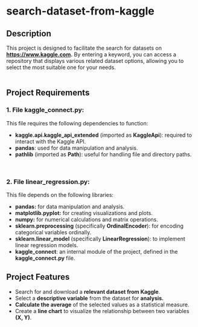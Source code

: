 # search-dataset-from-kaggle

## Description
This project is designed to facilitate the search for datasets on **https://www.kaggle.com.** By entering a keyword, you can access a repository that displays various related dataset options, allowing you to select the most suitable one for your needs.<br><br>

## Project Requirements

### 1. File kaggle_connect.py:
This file requires the following dependencies to function:<br>

- **kaggle.api.kaggle_api_extended** (imported as **KaggleApi**): required to interact with the Kaggle API.<br>
- **pandas**: used for data manipulation and analysis.<br>
- **pathlib** (imported as **Path**): useful for handling file and directory paths.<br>
<br>

### 2. File linear_regression.py:
This file depends on the following libraries:<br>

- **pandas:** for data manipulation and analysis.<br>
- **matplotlib.pyplot:** for creating visualizations and plots.<br>
- **numpy:** for numerical calculations and matrix operations.<br>
- **sklearn.preprocessing** (specifically **OrdinalEncoder**): for encoding categorical variables ordinally.<br>
- **sklearn.linear_model** (specifically **LinearRegression**): to implement linear regression models.<br>
- **kaggle_connect**: an internal module of the project, defined in the **kaggle_connect.py** file.<br>

## Project Features

- Search for and download a **relevant dataset from Kaggle**.<br>
- Select a **descriptive variable** from the dataset for **analysis.**<br>
- **Calculate the average** of the selected values as a statistical measure.<br>
- Create a **line chart** to visualize the relationship between two variables **(X, Y)**.